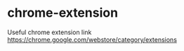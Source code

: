 # chrome-extension
Useful chrome extension link https://chrome.google.com/webstore/category/extensions
